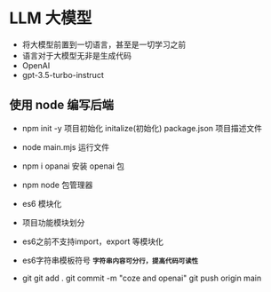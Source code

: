 # LLM 大模型
- 将大模型前置到一切语言，甚至是一切学习之前
- 语言对于大模型无非是生成代码
- OpenAI
- gpt-3.5-turbo-instruct


##  使用 node 编写后端
- npm init -y 项目初始化   initalize(初始化)
  package.json 项目描述文件
- node main.mjs 运行文件
- npm i opanai 安装 openai 包
- npm node 包管理器

- es6 模块化
 - 项目功能模块划分
 - es6之前不支持import，export 等模块化
 - es6字符串模板符号 **` 字符串内容可分行，提高代码可读性   `**
 

 - git
    git add .
    git commit -m "coze and openai"
    git push origin main